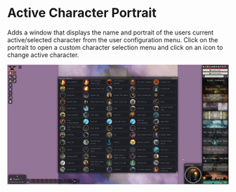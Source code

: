 # Active Character Portrait
Adds a window that displays the name and portrait of the users current active/selected character from the user configuration menu. Click on the portrait to open a custom character selection menu and click on an icon to change active character.

![example](https://github.com/TaureHorn/FoundryVTT_ActiveCharacterPortrait/raw/main/screenshot.png)
